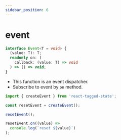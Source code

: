 ```yaml
---
sidebar_position: 6
---
```


# event

```typescript
interface Event<T = void> {
  (value: T): T;
  readonly on: (
    callback: (value: T) => void
  ) => () => void;
}
```

- This function is an event dispatcher.
- Subscribe to event by `on` method.

```typescript
import { createEvent } from 'react-tagged-state';

const resetEvent = createEvent();

resetEvent();

resetEvent.on((value) =>
  console.log(`reset ${value}`)
);
```
